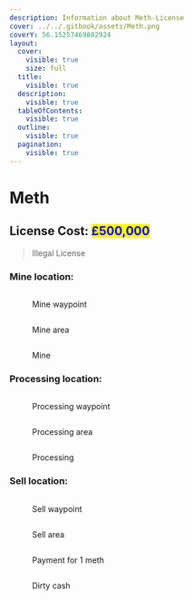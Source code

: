 ```yaml
---
description: Information about Meth-License
cover: ../../.gitbook/assets/Meth.png
coverY: 56.15257469802924
layout:
  cover:
    visible: true
    size: full
  title:
    visible: true
  description:
    visible: true
  tableOfContents:
    visible: true
  outline:
    visible: true
  pagination:
    visible: true
---
```


# Meth

## License Cost: <mark style="color:blue;">£500,000</mark>

> Illegal License

### Mine location:

<div>

<figure><img src="../../.gitbook/assets/Meth mine 1.png" alt=""><figcaption><p>Mine waypoint</p></figcaption></figure>

 

<figure><img src="../../.gitbook/assets/Meth mine 2.png" alt=""><figcaption><p>Mine area</p></figcaption></figure>

</div>

<figure><img src="../../.gitbook/assets/Meth mine 3.png" alt=""><figcaption><p>Mine</p></figcaption></figure>

### Processing location:

<div>

<figure><img src="../../.gitbook/assets/Meth processing 1.png" alt=""><figcaption><p>Processing waypoint</p></figcaption></figure>

 

<figure><img src="../../.gitbook/assets/Meth processing 2.png" alt=""><figcaption><p>Processing area</p></figcaption></figure>

</div>

<figure><img src="../../.gitbook/assets/Meth processing 3.png" alt=""><figcaption><p>Processing</p></figcaption></figure>

### Sell location:

<div>

<figure><img src="../../.gitbook/assets/Meth sell 1.png" alt=""><figcaption><p>Sell waypoint</p></figcaption></figure>

 

<figure><img src="../../.gitbook/assets/Meth sell 2.png" alt=""><figcaption><p>Sell area</p></figcaption></figure>

</div>

<div>

<figure><img src="../../.gitbook/assets/METH SELL 3.png" alt=""><figcaption><p>Payment for 1 meth</p></figcaption></figure>

 

<figure><img src="../../.gitbook/assets/METH SELL 4.png" alt=""><figcaption><p>Dirty cash</p></figcaption></figure>

</div>
